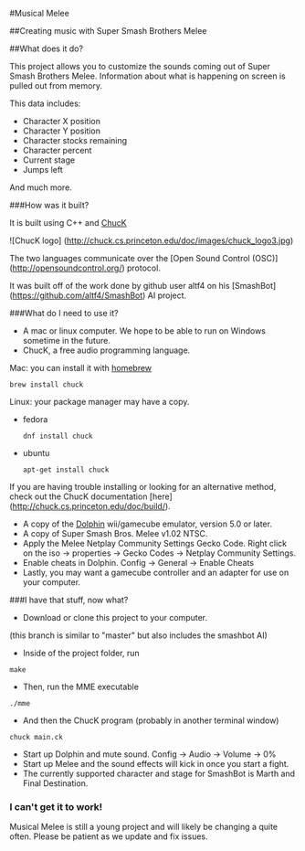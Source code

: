 #Musical Melee

##Creating music with Super Smash Brothers Melee

##What does it do?

This project allows you to customize the sounds coming out of Super Smash Brothers Melee. Information about what is happening on screen is pulled out from memory.

This data includes:
+ Character X position
+ Character Y position
+ Character stocks remaining
+ Character percent
+ Current stage
+ Jumps left

And much more.

###How was it built?

It is built using C++ and [ChucK](http://chuck.cs.princeton.edu)

![ChucK logo] (http://chuck.cs.princeton.edu/doc/images/chuck_logo3.jpg)

The two languages communicate over the [Open Sound Control (OSC)] (http://opensoundcontrol.org/) protocol.

It was built off of the work done by github user altf4 on his [SmashBot] (https://github.com/altf4/SmashBot) AI project.

###What do I need to use it?

+ A mac or linux computer. We hope to be able to run on Windows sometime in the future.
+ ChucK, a free audio programming language.

Mac: you can install it with [homebrew](http://brew.sh/)
```
brew install chuck
```

Linux: your package manager may have a copy.
+ fedora
  ```
  dnf install chuck
  ```
+ ubuntu
  ```
  apt-get install chuck
  ```
  
If you are having trouble installing or looking for an alternative method, check out the ChucK documentation [here] (http://chuck.cs.princeton.edu/doc/build/).

+ A copy of the [Dolphin](https://dolphin-emu.org/) wii/gamecube emulator, version 5.0 or later.
+ A copy of Super Smash Bros. Melee v1.02 NTSC.
+ Apply the Melee Netplay Community Settings Gecko Code. Right click on the iso -> properties -> Gecko Codes -> Netplay Community Settings.
+ Enable cheats in Dolphin. Config -> General -> Enable Cheats
+ Lastly, you may want a gamecube controller and an adapter for use on your computer.

###I have that stuff, now what?

+ Download or clone this project to your computer. 

(this branch is similar to "master" but also includes the smashbot AI)
+ Inside of the project folder, run
```
make
```
+ Then, run the MME executable
```
./mme
```
+ And then the ChucK program (probably in another terminal window)
```
chuck main.ck
```
+ Start up Dolphin and mute sound. Config -> Audio -> Volume -> 0%
+ Start up Melee and the sound effects will kick in once you start a fight.
+ The currently supported character and stage for SmashBot is Marth and Final Destination.

### I can't get it to work!
Musical Melee is still a young project and will likely be changing a quite often. Please be patient as we update and fix issues.

